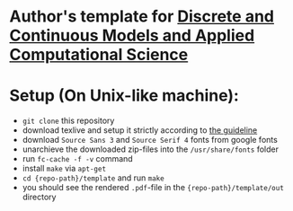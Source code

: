 # Author's template for [Discrete and Continuous Models and Applied Computational Science](http://journals.rudn.ru/miph)

# Setup (On Unix-like machine):
- `git clone` this repository
- download texlive and setup it strictly according to [the guideline](https://www.tug.org/texlive/quickinstall.html)
- download `Source Sans 3` and `Source Serif 4` fonts from  google fonts
- unarchieve the downloaded zip-files into the `/usr/share/fonts` folder
- run `fc-cache -f -v` command
- install `make` via `apt-get`
- `cd {repo-path}/template` and run `make`
- you should see the rendered `.pdf`-file in the `{repo-path}/template/out` directory
